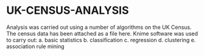 # UK-CENSUS-ANALYSIS
Analysis was carried out using a number of algorithms on the UK Census. 
The census data has been attached as a file here.
Knime software was used to carry out:
a. basic statistics
b. classification
c. regression
d. clustering
e. association rule mining
